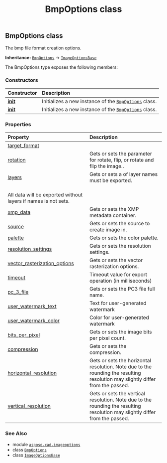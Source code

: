﻿---
title: BmpOptions class
second_title: Aspose.CAD for Python via .NET API References
description: 
type: docs
weight: 10
url: /aspose.cad.imageoptions/bmpoptions/
is_root: false
---

## BmpOptions class

The bmp file format creation options.



**Inheritance:** [`BmpOptions`](/cad/python-net/aspose.cad.imageoptions/bmpoptions) → 
[`ImageOptionsBase`](/cad/python-net/aspose.cad/imageoptionsbase)



The BmpOptions type exposes the following members:

### Constructors
| Constructor | Description |
| :- | :- |
| [__init__](/cad/python-net/aspose.cad.imageoptions/bmpoptions/__init__/#) | Initializes a new instance of the [`BmpOptions`](/cad/python-net/aspose.cad.imageoptions/bmpoptions) class. |
| [__init__](/cad/python-net/aspose.cad.imageoptions/bmpoptions/__init__/#aspose.cad.imageoptions.BmpOptions) | Initializes a new instance of the [`BmpOptions`](/cad/python-net/aspose.cad.imageoptions/bmpoptions) class. |


### Properties
| Property | Description |
| :- | :- |
| [target_format](/cad/python-net/aspose.cad.imageoptions/bmpoptions/target_format) |  |
| [rotation](/cad/python-net/aspose.cad.imageoptions/bmpoptions/rotation) | Gets or sets the parameter for rotate, flip, or rotate and flip the image.. |
| [layers](/cad/python-net/aspose.cad.imageoptions/bmpoptions/layers) | Gets or sets a of layer names must be exported.<br/>All data will be exported without layers if names is not sets. |
| [xmp_data](/cad/python-net/aspose.cad.imageoptions/bmpoptions/xmp_data) | Gets or sets the XMP metadata container. |
| [source](/cad/python-net/aspose.cad.imageoptions/bmpoptions/source) | Gets or sets the source to create image in. |
| [palette](/cad/python-net/aspose.cad.imageoptions/bmpoptions/palette) | Gets or sets the color palette. |
| [resolution_settings](/cad/python-net/aspose.cad.imageoptions/bmpoptions/resolution_settings) | Gets or sets the resolution settings. |
| [vector_rasterization_options](/cad/python-net/aspose.cad.imageoptions/bmpoptions/vector_rasterization_options) | Gets or sets the vector rasterization options. |
| [timeout](/cad/python-net/aspose.cad.imageoptions/bmpoptions/timeout) | Timeout value for export operation (in milliseconds) |
| [pc_3_file](/cad/python-net/aspose.cad.imageoptions/bmpoptions/pc_3_file) | Gets or sets the PC3 file full name. |
| [user_watermark_text](/cad/python-net/aspose.cad.imageoptions/bmpoptions/user_watermark_text) | Text for user-generated watermark |
| [user_watermark_color](/cad/python-net/aspose.cad.imageoptions/bmpoptions/user_watermark_color) | Color for user-generated watermark |
| [bits_per_pixel](/cad/python-net/aspose.cad.imageoptions/bmpoptions/bits_per_pixel) | Gets or sets the image bits per pixel count. |
| [compression](/cad/python-net/aspose.cad.imageoptions/bmpoptions/compression) | Gets or sets the compression. |
| [horizontal_resolution](/cad/python-net/aspose.cad.imageoptions/bmpoptions/horizontal_resolution) | Gets or sets the horizontal resolution. Note due to the rounding the resulting resolution may slightly differ from the passed. |
| [vertical_resolution](/cad/python-net/aspose.cad.imageoptions/bmpoptions/vertical_resolution) | Gets or sets the vertical resolution. Note due to the rounding the resulting resolution may slightly differ from the passed. |



### See Also
* module [`aspose.cad.imageoptions`](..)
* class [`BmpOptions`](/cad/python-net/aspose.cad.imageoptions/bmpoptions)
* class [`ImageOptionsBase`](/cad/python-net/aspose.cad/imageoptionsbase)
